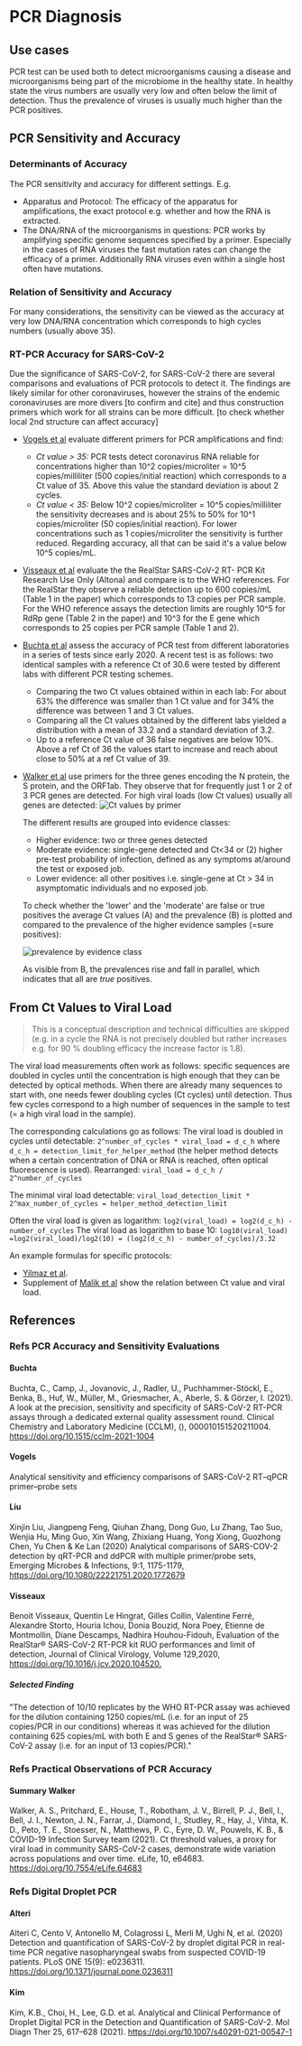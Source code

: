 # PCR Diagnosis

## Use cases
PCR test can be used both to detect microorganisms causing a disease and microorganisms being part of the microbiome in the healthy state. In healthy state the virus numbers are usually very low and often below the limit of detection. Thus the prevalence of viruses is usually much higher than the PCR positives.

## PCR Sensitivity and Accuracy

### Determinants of Accuracy
The PCR sensitivity and accuracy for different settings. E.g.
* Apparatus and Protocol: The efficacy of the apparatus for amplifications, the exact protocol e.g. whether and how the RNA is extracted.
* The DNA/RNA of the microorganisms in questions: PCR works by amplifying specific genome sequences specified by a primer. Especially in the cases of RNA viruses the fast mutation rates can change the efficacy of a primer. Additionally RNA viruses even within a single host often have mutations.


### Relation of Sensitivity and Accuracy
For many considerations, the sensitivity can be viewed as the accuracy at very low DNA/RNA concentration which corresponds to high cycles numbers (usually above 35).


### RT-PCR Accuracy for SARS-CoV-2
Due the significance of SARS-CoV-2, for SARS-CoV-2 there are several comparisons and evaluations of PCR protocols to detect it. The findings are likely similar for other coronaviruses, however the strains of the endemic coronaviruses are more divers [to confirm and cite] and thus construction primers which work for all strains can be more difficult. [to check whether local 2nd structure can affect accuracy]

* [Vogels et al](#vogels) evaluate different primers for PCR amplifications and find:
  * *Ct value > 35:* PCR tests detect coronavirus RNA reliable for concentrations higher than 10^2 copies/microliter = 10^5 copies/milliliter (500 copies/initial reaction) which corresponds to a Ct value of 35. Above this value the standard deviation is about 2 cycles.
  * *Ct value < 35:* Below 10^2 copies/microliter = 10^5 copies/milliliter the sensitivity decreases and is about 25% to 50% for 10^1 copies/microliter (50 copies/initial reaction). For lower concentrations such as 1 copies/microliter the sensitivity is further reduced. Regarding accuracy, all that can be said it's a value below 10^5 copies/mL.

* [Visseaux et al](#visseaux) evaluate the the RealStar SARS-CoV-2 RT- PCR Kit Research Use Only (Altona) and compare is to the WHO references. For the RealStar they observe a reliable detection up to 600 copies/mL (Table 1 in the paper) which corresponds to 13 copies per PCR sample. For the WHO reference assays the detection limits are roughly 10^5 for RdRp gene (Table 2 in the paper) and 10^3 for the E gene which corresponds to 25 copies per PCR sample (Table 1 and 2).

* [Buchta et al](#buchta) assess the accuracy of PCR test from different laboratories in a series of tests since early 2020. A recent test is as follows: two identical samples with a reference Ct of 30.6 were tested by different labs with different PCR testing schemes. 
  * Comparing the two Ct values obtained within in each lab: For about 63% the difference was smaller than 1 Ct value and for 34% the difference was  between 1 and 3 Ct values.
  * Comparing all the Ct values obtained by the different labs yielded a distribution with a mean of 33.2 and a standard deviation of 3.2.
  * Up to a reference Ct value of 36 false negatives are below 10%. Above a ref Ct of 36 the values start to increase and reach about close to 50% at a ref Ct value of 39.

* [Walker et al](#summary-walker) use primers for the three genes encoding the N protein, the S protein, and the ORF1ab. They observe that for frequently just 1 or 2 of 3 PCR genes are detected. For high viral loads (low Ct values) usually all genes are detected: 
  ![Ct values by primer](pcr_images/walker_f1.jpg)

  The different results are grouped into evidence classes:
  * Higher evidence: two or three genes detected
  * Moderate evidence: single-gene detected and Ct<34 or (2) higher pre-test probability of infection, defined as any symptoms at/around the test or exposed job.
  * Lower evidence: all other positives i.e. single-gene at Ct > 34 in asymptomatic individuals and no exposed job. 

  To check whether the 'lower' and the 'moderate' are false or true positives the average Ct values (A) and the prevalence (B) is plotted and compared to the prevalence of the higher evidence samples (=sure positives):

  ![prevalence by evidence class](pcr_images/walker_f2.jpg)

  As visible from B, the prevalences rise and fall in parallel, which indicates that all are *true* positives. 

## From Ct Values to Viral Load
> This is a conceptual description and technical difficulties are skipped (e.g. in a cycle the RNA is not precisely doubled but rather increases e.g. for 90 % doubling efficacy the increase factor is 1.8).

The viral load measurements often work as follows: specific sequences are doubled in cycles until the concentration is high enough that they can be detected by optical methods. When there are already many sequences to start with, one needs fewer doubling cycles (Ct cycles) until detection. Thus few cycles correspond to a high number of sequences in the sample to test (= a high viral load in the sample).

The corresponding calculations go as follows: The viral load is doubled in cycles until detectable: `2^number_of_cycles * viral_load = d_c_h` where `d_c_h = detection_limit_for_helper_method` (the helper method detects when a certain concentration of DNA or RNA is reached, often optical fluorescence is used). Rearranged:
`viral_load = d_c_h / 2^number_of_cycles` 

The minimal viral load detectable:
`viral_load_detection_limit * 2^max_number_of_cycles = helper_method_detection_limit`

Often the viral load is given as logarithm:
`log2(viral_load) = log2(d_c_h) - number_of_cycles`
The viral load as logarithm to base 10:
`log10(viral_load) =log2(viral_load)/log2(10) = (log2(d_c_h) - number_of_cycles)/3.32`

An example formulas for specific protocols:
* [Yilmaz et al](./diagnosis_and_viral_load.md#summary-yilmaz).
* Supplement of [Malik et al](./diagnosis_and_viral_load.md#summary-malik) show the relation between Ct value and viral load.



## References

### Refs PCR Accuracy and Sensitivity Evaluations

#### Buchta
Buchta, C., Camp, J., Jovanovic, J., Radler, U., Puchhammer-Stöckl, E., Benka, B., Huf, W., Müller, M., Griesmacher, A., Aberle, S. & Görzer, I. (2021). A look at the precision, sensitivity and specificity of SARS-CoV-2 RT-PCR assays through a dedicated external quality assessment round. Clinical Chemistry and Laboratory Medicine (CCLM), (), 000010151520211004. <https://doi.org/10.1515/cclm-2021-1004>

#### Vogels
Analytical sensitivity and efficiency comparisons of SARS-CoV-2 RT–qPCR primer–probe sets

#### Liu
Xinjin Liu, Jiangpeng Feng, Qiuhan Zhang, Dong Guo, Lu Zhang, Tao Suo, Wenjia Hu, Ming Guo, Xin Wang, Zhixiang Huang, Yong Xiong, Guozhong Chen, Yu Chen & Ke Lan (2020) Analytical comparisons of SARS-COV-2 detection by qRT-PCR and ddPCR with multiple primer/probe sets, Emerging Microbes & Infections, 9:1, 1175-1179, <https://doi.org/10.1080/22221751.2020.1772679>

#### Visseaux
Benoit Visseaux, Quentin Le Hingrat, Gilles Collin, Valentine Ferré, Alexandre Storto, Houria Ichou, Donia Bouzid, Nora Poey, Etienne de Montmollin, Diane Descamps, Nadhira Houhou-Fidouh,
Evaluation of the RealStar® SARS-CoV-2 RT-PCR kit RUO performances and limit of detection,
Journal of Clinical Virology, Volume 129,2020,
<https://doi.org/10.1016/j.jcv.2020.104520.>

##### Selected Finding
"The detection of 10/10 replicates by the WHO RT-PCR assay was achieved for the dilution containing 1250 copies/mL (i.e. for an input of 25 copies/PCR in our conditions) whereas it was achieved for the dilution containing 625 copies/mL with both E and S genes of the RealStar® SARS-CoV-2 assay (i.e. for an input of 13 copies/PCR)."

### Refs Practical Observations of PCR Accuracy

#### Summary Walker
Walker, A. S., Pritchard, E., House, T., Robotham, J. V., Birrell, P. J., Bell, I., Bell, J. I., Newton, J. N., Farrar, J., Diamond, I., Studley, R., Hay, J., Vihta, K. D., Peto, T. E., Stoesser, N., Matthews, P. C., Eyre, D. W., Pouwels, K. B., & COVID-19 Infection Survey team (2021). Ct threshold values, a proxy for viral load in community SARS-CoV-2 cases, demonstrate wide variation across populations and over time. eLife, 10, e64683. https://doi.org/10.7554/eLife.64683

### Refs Digital Droplet PCR

#### Alteri
Alteri C, Cento V, Antonello M, Colagrossi L, Merli M, Ughi N, et al. (2020) Detection and quantification of SARS-CoV-2 by droplet digital PCR in real-time PCR negative nasopharyngeal swabs from suspected COVID-19 patients. PLoS ONE 15(9): e0236311. 
<https://doi.org/10.1371/journal.pone.0236311>

#### Kim
Kim, K.B., Choi, H., Lee, G.D. et al. Analytical and Clinical Performance of Droplet Digital PCR in the Detection and Quantification of SARS-CoV-2. Mol Diagn Ther 25, 617–628 (2021). <https://doi.org/10.1007/s40291-021-00547-1>